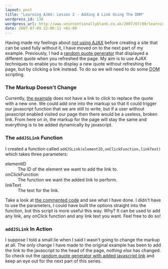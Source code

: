 ```yaml
---
layout: post
title: "Learning AJAX: Lesson 2 - Adding A Link Using The DOM"
wordpress_id: 138
wordpress_url: http://www.unintentionallyblank.co.uk/2007/07/09/learning-ajax-lesson-2-adding-a-link-using-the-dom/
date: 2007-07-09 22:06:11 +01:00
---
```

<p>Having made my feelings about <a href="http://www.unintentionallyblank.co.uk/2007/07/06/learning-ajax-lesson-1-dont-use-ajax/">not using <abbr title="Asynchronous Javascript And XML">AJAX</abbr></a> before creating a site that can be used fully without it, I have moved on to the next part of my example. Previously, I had a <a href="http://test.unintentionallyblank.co.uk/randomquote.php">random quote generator</a> that displayed a different quote when you refreshed the page. My aim is to use AJAX techniques to enable you to display a new quote without refreshing the page, but by clicking a link instead. To do so we will need to do some <abbr title="Document Object Model">DOM</abbr> scripting.</p>

<h3>The Markup Doesn't Change</h3>

<p>Currently, <a href="http://test.unintentionallyblank.co.uk/randomquote.php">the example</a> does not have a link to click to replace the quote with a new one. We could add one into the markup so that it could trigger our javascript function that we are still to write, but if a user without javascript enabled visited our page then there would be a useless, broken link. From here on in, the markup for the page will stay the same and everything is to be added dynamically by javascript.</p>

<h3>The <code class="inline">addJSLink</code> Function</h3>

<p>I created a function called <code class="inline">addJSLink(elementID,onClickFunction,linkText)</code> which takes three parameters:</p>
<dl>
<dt>elementID</dt>
<dd>The ID of the element we want to add the link to.</dd>
<dt>onClickFunction</dt>
<dd>The function we want the added link to perform.</dd>
<dt>linkText</dt>
<dd>The text for the link.</dd>
</dl>
<p>Take a look at <a href="http://test.unintentionallyblank.co.uk/ajax2.js">the commented code</a> and see what I have done. I didn't have to use the parameters, I could have built the options straight into the function, but this script is more useful this way. Why? It can be used to add any link, any onClick function and any link text you want. Feel free to do so!</p>

<h3><code class="inline">addJSLink</code> In Action</h3>

<p>I suppose I told a small lie when I said I wasn't going to change the markup at all. The only change I have made to the original example has been to add the link to the javascript to the head of the page, <em>nothing else</em> has changed. So check out the <a href="http://test.unintentionallyblank.co.uk/randomquote2.php">random quote generator with added javascript link</a> and keep an eye out for the next part of this series.</p>
